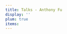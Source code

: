 ```yaml
---
title: Talks - Anthony Fu
display: ''
plum: true
items:
---
```


<SubNav />

<ListPosts type="talk" :extra="frontmatter.items" />
